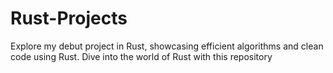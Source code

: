 # Rust-Projects
Explore my debut project in Rust, showcasing efficient algorithms and clean code  using Rust. Dive into the world of Rust with this repository
